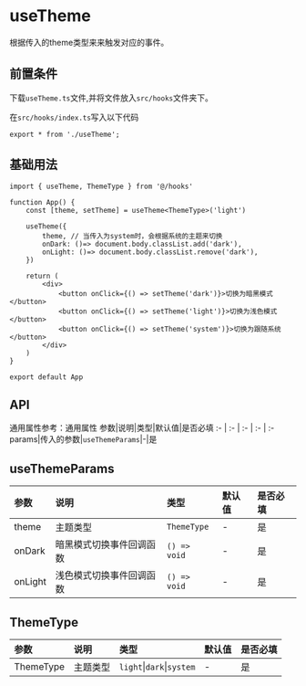 # useTheme
根据传入的theme类型来来触发对应的事件。

## 前置条件
下载`useTheme.ts`文件,并将文件放入`src/hooks`文件夹下。

在`src/hooks/index.ts`写入以下代码
```tsx
export * from './useTheme';
```

## 基础用法
```tsx
import { useTheme, ThemeType } from '@/hooks'

function App() {
    const [theme, setTheme] = useTheme<ThemeType>('light')

    useTheme({
        theme, // 当传入为system时，会根据系统的主题来切换
        onDark: ()=> document.body.classList.add('dark'),
        onLight: ()=> document.body.classList.remove('dark'),
    })

    return (
        <div>
            <button onClick={() => setTheme('dark')}>切换为暗黑模式</button>
            <button onClick={() => setTheme('light')}>切换为浅色模式</button>
            <button onClick={() => setTheme('system')}>切换为跟随系统</button>
        </div>
    )
}

export default App
```

## API
通用属性参考：通用属性
参数|说明|类型|默认值|是否必填
:- | :- | :- | :- | :-
params|传入的参数|<code>useThemeParams</code>|-|是

## useThemeParams
参数|说明|类型|默认值|是否必填
:- | :- | :- | :- | :-
theme|主题类型|<code>ThemeType</code>|-|是
onDark|暗黑模式切换事件回调函数|<code>() => void</code>|-|是
onLight|浅色模式切换事件回调函数|<code>() => void</code>|-|是

## ThemeType
参数|说明|类型|默认值|是否必填
:- | :- | :- | :- | :-
ThemeType|主题类型|<code>light</code>\|<code>dark</code>\|<code>system</code>|-|是
